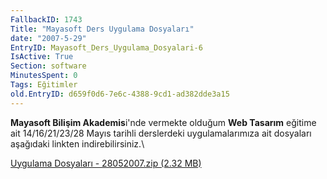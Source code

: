 ```yaml
---
FallbackID: 1743
Title: "Mayasoft Ders Uygulama Dosyaları"
date: "2007-5-29"
EntryID: Mayasoft_Ders_Uygulama_Dosyalari-6
IsActive: True
Section: software
MinutesSpent: 0
Tags: Eğitimler
old.EntryID: d659f0d6-7e6c-4388-9cd1-ad382dde3a15
---
```

**Mayasoft Bilişim Akademis**i'nde vermekte olduğum **Web Tasarım**
eğitime ait 14/16/21/23/28 Mayıs tarihli derslerdeki uygulamalarımıza
ait dosyaları aşağıdaki linkten indirebilirsiniz.\

[Uygulama Dosyaları - 28052007.zip (2.32
MB)](media/Mayasoft_Ders_Uygulama_Dosyalari-6/28052007.zip)



